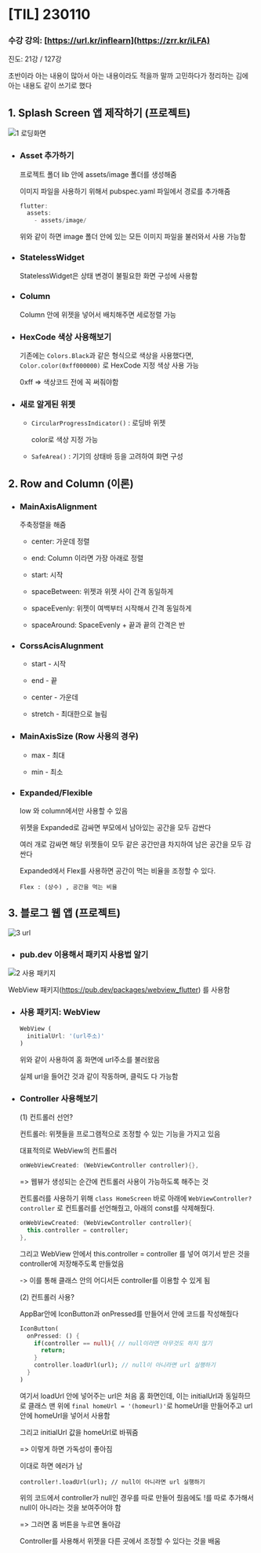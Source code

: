 # [TIL] 230110

### 수강 강의: [https://url.kr/inflearn](https://zrr.kr/iLFA)

진도: 21강 / 127강

초반이라 아는 내용이 많아서 아는 내용이라도 적을까 말까 고민하다가 정리하는 김에 아는 내용도 같이 쓰기로 했다

## 1. Splash Screen 앱 제작하기 (프로젝트)

![1  로딩화면](https://user-images.githubusercontent.com/92006284/211615678-8eebc4af-3625-48eb-8a42-536662284fbc.jpg)

- ### Asset 추가하기

  프로젝트 폴더 lib 안에 assets/image 폴더를 생성해줌

  이미지 파일을 사용하기 위해서 pubspec.yaml 파일에서 경로를 추가해줌
  
  ```dart
  flutter:
    assets:
      - assets/image/
  ```
  
  위와 같이 하면 image 폴더 안에 있는 모든 이미지 파일을 불러와서 사용 가능함
 
- ### StatelessWidget

  StatelessWidget은 상태 변경이 불필요한 화면 구성에 사용함

- ### Column

  Column 안에 위젯을 넣어서 배치해주면 세로정렬 가능
  
- ### HexCode 색상 사용해보기

  기존에는 ```Colors.Black```과 같은 형식으로 색상을 사용했다면, ```Color.color(0xff000000)``` 로 HexCode 지정 색상 사용 가능
  
  0xff => 색상코드 전에 꼭 써줘야함
  
- ### 새로 알게된 위젯

  + ```CircularProgressIndicator()``` : 로딩바 위젯

    color로 색상 지정 가능
    
  + ```SafeArea()``` : 기기의 상태바 등을 고려하여 화면 구성

## 2. Row and Column (이론)
- ### MainAxisAlignment   

  주축정렬을 해줌   
  
  - center: 가운데 정렬
  
  - end: Column 이라면 가장 아래로 정렬
  
  - start: 시작
  
  - spaceBetween: 위젯과 위젯 사이 간격 동일하게
  
  - spaceEvenly: 위젯이 여백부터 시작해서 간격 동일하게
  
  - spaceAround: SpaceEvenly + 끝과 끝의 간격은 반
  
- ### CorssAcisAlugnment

  - start - 시작
  
  - end - 끝
  
  - center - 가운데
  
  - stretch - 최대한으로 늘림

- ### MainAxisSize (Row 사용의 경우)

  - max - 최대
  
  - min - 최소
  
- ### Expanded/Flexible

  low 와 column에서만 사용할 수 있음
  
  위젯을 Expanded로 감싸면 부모에서 남아있는 공간을 모두 감싼다
  
  여러 개로 감싸면 해당 위젯들이 모두 같은 공간만큼 차지하여 남은 공간을 모두 감싼다
  
  Expanded에서 Flex를 사용하면 공간이 먹는 비율을 조정할 수 있다.
  
  ```Flex : (상수) , 공간을 먹는 비율```

## 3. 블로그 웹 앱 (프로젝트)

![3  url](https://user-images.githubusercontent.com/92006284/211616045-6c37c50e-1a34-489c-bf74-e96cc3b7dee1.jpg)
  
- ### pub.dev 이용해서 패키지 사용법 알기

![2  사용 패키지](https://user-images.githubusercontent.com/92006284/211616041-4bd68575-1a0b-47fa-8354-fb00a27e2b7f.jpg)

  WebView 패키지(https://pub.dev/packages/webview_flutter) 를 사용함

- ### 사용 패키지: WebView

  ```dart
  WebView (
	initialUrl: '(url주소)'
  )
  ```
  
  위와 같이 사용하여 홈 화면에 url주소를 불러왔음
  
  실제 url을 들어간 것과 같이 작동하며, 클릭도 다 가능함
  
- ### Controller 사용해보기
  
  (1) 컨트롤러 선언?
  
  컨트롤러: 위젯들을 프로그램적으로 조정할 수 있는 기능을 가지고 있음
  
  대표적의로 WebView의 컨트롤러
  
  ```dart
  onWebViewCreated: (WebViewController controller){},
  ```
  
  => 웹뷰가 생성되는 순간에 컨트롤러 사용이 가능하도록 해주는 것
  
  컨트롤러를 사용하기 위해 ```class HomeScreen``` 바로 아래에 ```WebViewController? controller``` 로 컨트롤러를 선언해줬고, 아래의 const를 삭제해줬다.
  
  ```dart
  onWebViewCreated: (WebViewController controller){
	this.controller = controller;
  },
  ```
  
  그리고 WebView 안에서 this.controller = controller 를 넣어 여기서 받은 것을 controller에 저장해주도록 만들었음
  
  -> 이를 통해 클래스 안의 어디서든 controller를 이용할 수 있게 됨
  
  (2) 컨트롤러 사용?
  
  AppBar안에 IconButton과 onPressed를 만들어서 안에 코드를 작성해줬다
  
  ```dart
  IconButton(
    onPressed: () {
      if(controller == null){ // null이라면 아무것도 하지 않기
        return; 
      }
      controller.loadUrl(url); // null이 아니라면 url 실행하기
    }
  )
  ```
  
  여기서 loadUrl 안에 넣어주는 url은 처음 홈 화면인데, 이는 initialUrl과 동일하므로 클래스 맨 위에 ```final homeUrl = '(homeurl)'```로 homeUrl을 만들어주고 url안에 homeUrl을 넣어서 사용함
  
  그리고 initialUrl 값을 homeUrl로 바꿔줌
  
  => 이렇게 하면 가독성이 좋아짐

  이대로 하면 에러가 남
  
  ```controller!.loadUrl(url); // null이 아니라면 url 실행하기 ```
  
  위의 코드에서 controller가 null인 경우를 따로 만들어 줬음에도 !를 따로 추가해서 null이 아니라는 것을 보여주어야 함
  
  => 그러면 홈 버튼을 누르면 돌아감

  Controller를 사용해서 위젯을 다른 곳에서 조정할 수 있다는 것을 배움
  
